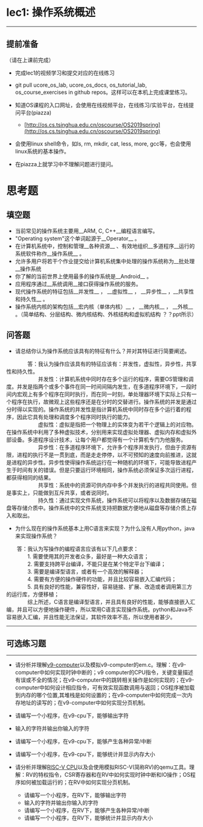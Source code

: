 # lec1: 操作系统概述

---

## **提前准备**

（请在上课前完成）

* 完成lec1的视频学习和提交对应的在线练习
* git pull ucore\_os\_lab, ucore\_os\_docs, os\_tutorial\_lab, os\_course\_exercises in github repos。这样可以在本机上完成课堂练习。
* 知道OS课程的入口网址，会使用在线视频平台，在线练习/实验平台，在线提问平台\(piazza\)
  * [http://os.cs.tsinghua.edu.cn/oscourse/OS2019spring](http://os.cs.tsinghua.edu.cn/oscourse/OS2019spring)


* 会使用linux shell命令，如ls, rm, mkdir, cat, less, more, gcc等，也会使用linux系统的基本操作。
* 在piazza上就学习中不理解问题进行提问。



# 思考题

## 填空题

* 当前常见的操作系统主要用\_\_ARM, C, C++\_\_编程语言编写。
* "Operating system"这个单词起源于\_\_Operator\_\_ 。
* 在计算机系统中，控制和管理\_\_各种资源\_\_ 、有效地组织\_\_多道程序\_\_运行的系统软件称作\_\_操作系统\_\_ 。
* 允许多用户将若干个作业提交给计算机系统集中处理的操作系统称为\_\_批处理\_\_操作系统
* 你了解的当前世界上使用最多的操作系统是\_\_Android\_\_ 。
* 应用程序通过\_\_系统调用\_\_接口获得操作系统的服务。
* 现代操作系统的特征包括\_\_并发性\_\_ ， \_\_虚拟性\_\_ ， \_\_异步性\_\_ ，\_\_共享性和持久性\_\_ 。
* 操作系统内核的架构包括\_\_宏内核（单体内核）\_\_ ， \_\_微内核\_\_ ， \_\_外核\_\_ 。（简单结构、分层结构、微内核结构、外核结构和虚拟机结构 ？？ppt所示）


## 问答题

- 请总结你认为操作系统应该具有的特征有什么？并对其特征进行简要阐述。

　　　　答：我认为操作应该具有的特征应该有：并发性，虚拟性，异步性，共享性和持久性。  
　　　　　　并发性：计算机系统中同时存在多个运行的程序，需要OS管理和调度。并发是指两个或多个事件在同一时间间隔内发生，在多道程序环境下，一段时间内宏观上有多个程序在同时执行，而在同一时刻，单处理器环境下实际上只有一个程序在执行，故微观上这些程序还是在分时的交替进行。操作系统的并发是通过分时得以实现的。操作系统的并发性是指计算机系统中同时存在多个运行着的程序，因此它具有处理和调度多个程序同时执行的能力。  
　　　　　　虚拟性：虚拟是指把一个物理上的实体变为若干个逻辑上的对应物。在操作系统中利用了多种虚拟技术，分别用来实现虚拟处理器、虚拟内存和虚拟外部设备。多道程序设计技术，让每个用户都觉得有一个计算机专门为他服务。  
　　　　　　异步性：在多道程序环境下，允许多个程序并发执行，但由于资源有限，进程的执行不是一贯到底，而是走走停停，以不可预知的速度向前推进，这就是进程的异步性。异步性使得操作系统运行在一种随机的环境下，可能导致进程产生于时间有关的错误。但是只要运行环境相同，操作系统必须保证多次运行进程，都获得相同的结果。  
　　　　　　共享性：系统中的资源可供内存中多个并发执行的进程共同使用。但是事实上，只能做到互斥共享，或者说同时。  
　　　　　　持久性：通过实现文件系统，操作系统可以将程序以及数据存储在磁盘等存储介质中。操作系统中的文件系统支持把数据方便地从磁盘等存储介质上存入和取出。
　　　　　　


- 为什么现在的操作系统基本上用C语言来实现？为什么没有人用python，java来实现操作系统？

　　答：我认为写操作的编程语言应该有以下几点要求：  
　　　　1. 需要使用其的开发者众多，最好是一种大众语言；  
　　　　2. 需要支持跨平台编译，不能只是在某个特定平台下编译；  
　　　　3. 需要是编译型语言，或者有一个高效的解释器；  
　　　　4. 需要有方便的操作硬件的功能，并且比较容易嵌入汇编代码；  
　　　　5. 具有良好的性能，兼容性好，容易链接、扩展、改造或者调用第三方的运行库，方便移植；  
　　　　综上所述，C语言是编译型语言，并且具有良好的性能，能够直接嵌入汇编，并且可以方便地操作硬件，所以常用C语言实现操作系统。python和Java不容易嵌入汇编，并且性能无法保证，其软件效率不高，所以使用者甚少。

---

## 可选练习题

---

- 请分析并理解[v9\-computer](https://github.com/chyyuu/os_tutorial_lab/blob/master/v9_computer/docs/v9_computer.md)以及模拟v9\-computer的em.c。理解：在v9\-computer中如何实现时钟中断的；v9 computer的CPU指令，关键变量描述有误或不全的情况；在v9\-computer中的跳转相关操作是如何实现的；在v9\-computer中如何设计相应指令，可有效实现函数调用与返回；OS程序被加载到内存的哪个位置,其堆栈是如何设置的；在v9\-computer中如何完成一次内存地址的读写的；在v9\-computer中如何实现分页机制。


- 请编写一个小程序，在v9-cpu下，能够输出字符


- 输入的字符并输出你输入的字符


- 请编写一个小程序，在v9-cpu下，能够产生各种异常/中断


- 请编写一个小程序，在v9-cpu下，能够统计并显示内存大小



- 请分析并理解[RISC-V CPU](http://www.riscvbook.com/chinese/)以及会使用模拟RISC\-V(简称RV)的qemu工具。理解：RV的特权指令，CSR寄存器和在RV中如何实现时钟中断和IO操作；OS程序如何被加载运行的；在RV中如何实现分页机制。
  - 请编写一个小程序，在RV下，能够输出字符
  - 输入的字符并输出你输入的字符
  - 请编写一个小程序，在RV下，能够产生各种异常/中断
  - 请编写一个小程序，在RV下，能够统计并显示内存大小
